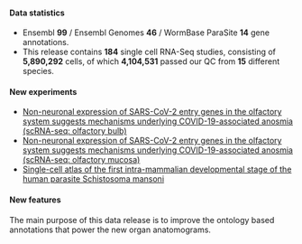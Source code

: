 #### Data statistics

- Ensembl **99** / Ensembl Genomes **46** / WormBase ParaSite **14** gene annotations.   
- This release contains **184** single cell RNA-Seq studies, consisting of **5,890,292** cells, of which **4,104,531** passed our QC from **15** different species.

#### New experiments

- [Non-neuronal expression of SARS-CoV-2 entry genes in the olfactory system suggests mechanisms underlying COVID-19-associated anosmia (scRNA-seq: olfactory bulb)](https://www.ebi.ac.uk/gxa/sc/experiments/E-GEOD-148360)
- [Non-neuronal expression of SARS-CoV-2 entry genes in the olfactory system suggests mechanisms underlying COVID-19-associated anosmia (scRNA-seq: olfactory mucosa)](https://www.ebi.ac.uk/gxa/sc/experiments/E-GEOD-151346)
- [Single-cell atlas of the first intra-mammalian developmental stage of the human parasite Schistosoma mansoni](https://www.ebi.ac.uk/gxa/sc/experiments/E-MTAB-9684)

#### New features

The main purpose of this data release is to improve the ontology based annotations that power the new organ anatomograms.
